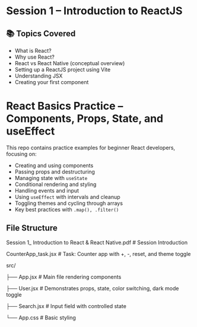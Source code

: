 # Session 1 – Introduction to ReactJS

## 📚 Topics Covered

- What is React?
- Why use React?
- React vs React Native (conceptual overview)
- Setting up a ReactJS project using Vite
- Understanding JSX
- Creating your first component


# React Basics Practice – Components, Props, State, and useEffect

This repo contains practice examples for beginner React developers, focusing on:

- Creating and using components
- Passing props and destructuring
- Managing state with `useState`
- Conditional rendering and styling
- Handling events and input
- Using `useEffect` with intervals and cleanup
- Toggling themes and cycling through arrays
- Key best practices with `.map(), .filter()`

## File Structure
Session 1_ Introduction to React & React Native.pdf # Session Introduction

CounterApp_task.jsx # Task: Counter app with +, -, reset, and theme toggle

src/

├── App.jsx # Main file rendering components

├── User.jsx # Demonstrates props, state, color switching, dark mode toggle

├── Search.jsx # Input field with controlled state

└── App.css # Basic styling